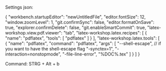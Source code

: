 Settings json:

{
    "workbench.startupEditor": "newUntitledFile",
    "editor.fontSize": 12,
    "window.zoomLevel": 1,
    "git.confirmSync": false,
    "editor.formatOnSave": true,
    "explorer.confirmDelete": false,
    "git.enableSmartCommit": true,
    "latex-workshop.view.pdf.viewer": "tab",
    "latex-workshop.latex.recipes": [
        {
            "name": "pdflatex",
            "tools": [
                "pdflatex"
            ]
        }
    ],
    "latex-workshop.latex.tools": [
        {
            "name": "pdflatex",
            "command": "pdflatex",
            "args": [
                "--shell-escape", // if you want to have the shell-escape flag
                "-synctex=1",
                "-interaction=nonstopmode",
                "-file-line-error",
                "%DOC%.tex"
            ]
        }
    ]
}

Command: STRG + Alt + b